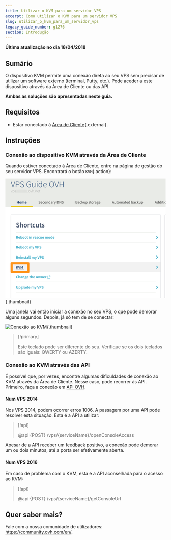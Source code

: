 ```yaml
---
title: Utilizar o KVM para um servidor VPS
excerpt: Como utilizar o KVM para um servidor VPS
slug: utilizar_o_kvm_para_um_servidor_vps 
legacy_guide_number: g1276
section: Introdução
---
```


**Última atualização no dia 18/04/2018**

## Sumário

O dispositivo KVM permite uma conexão direta ao seu VPS sem precisar de utilizar um software externo (terminal, Putty, etc.). Pode aceder a este dispositivo através da Área de Cliente ou das API.  

**Ambas as soluções são apresentadas neste guia.**

## Requisitos

- Estar conectado à [Área de Cliente](https://www.ovh.com/auth/?action=gotomanager){.external}.

## Instruções

### Conexão ao dispositivo KVM através da Área de Cliente

Quando estiver conectado à Área de Cliente, entre na página de gestão do seu servidor VPS. Encontrará o botão `KVM`{.action}:

![Selecionar o botão KVM](images/activating_kvm_manager.png){.thumbnail}

 
Uma janela vai então iniciar a conexão no seu VPS, o que pode demorar alguns segundos. Depois, já só tem de se conectar:

![Conexão ao KVM](images/kvm_screen.png){.thumbnail}

> [!primary]
>
> Este teclado pode ser diferente do seu. Verifique se os dois teclados são iguais: QWERTY ou AZERTY.
>

### Conexão ao KVM através das API

É possível que, por vezes, encontre algumas dificuldades de conexão ao KVM através da Área de Cliente. Nesse caso, pode recorrer às API. Primeiro, faça a conexão em [API OVH](https://api.ovh.com/).

#### Num VPS 2014

Nos VPS 2014, podem ocorrer erros 1006\. A passagem por uma API pode resolver esta situação. Esta é a API a utilizar:

> [!api]
>
> @api {POST} /vps/{serviceName}/openConsoleAccess
>

Apesar de a API receber um feedback positivo, a conexão pode demorar um ou dois minutos, até a porta ser efetivamente aberta.

#### Num VPS 2016

Em caso de problema com o KVM, esta é a API aconselhada para o acesso ao KVM:

> [!api]
>
> @api {POST} /vps/{serviceName}/getConsoleUrl
>

## Quer saber mais?

Fale com a nossa comunidade de utilizadores: <https://community.ovh.com/en/>.


